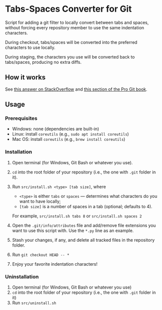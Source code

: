 # Tabs-Spaces Converter for Git

Script for adding a git filter to locally convert between tabs and spaces, without forcing every repository member to use the same indentation characters.

During checkout, tabs/spaces will be converted into the preferred characters to use locally.

During staging, the characters you use will be converted back to tabs/spaces, producing no extra diffs.

## How it works

See [this answer on StackOverflow](https://stackoverflow.com/a/2316728) and [this section of the Pro Git book](https://git-scm.com/book/en/v2/Customizing-Git-Git-Attributes#_keyword_expansion).

## Usage

### Prerequisites

* Windows: none (dependencies are built-in)
* Linux: install `coreutils` (e.g., `sudo apt install coreutils`)
* Mac OS: install `coreutils` (e.g., `brew install coreutils`)

### Installation

1. Open terminal (for Windows, Git Bash or whatever you use).
2. `cd` into the root folder of your repository (i.e., the one with `.git` folder in it).
3. Run `src/install.sh <type> [tab size]`, where
    * `<type>` is either `tabs` or `spaces` &mdash; determines what characters do you want to have locally;
    * `[tab size]` is a number of spaces in a tab (optional; defaults to 4).

    For example, `src/install.sh tabs 8` or `src/install.sh spaces 2`
4. Open the `.git/info/attributes` file and add/remove file extensions you want to use this script with. Use the `*.py` line as an example.
5. Stash your changes, if any, and delete all tracked files in the repository folder.
6. Run `git checkout HEAD -- *`
7. Enjoy your favorite indentation characters!

### Uninstallation

1. Open terminal (for Windows, Git Bash or whatever you use)
2. `cd` into the root folder of your repository (i.e., the one with `.git` folder in it)
3. Run `src/uninstall.sh`
